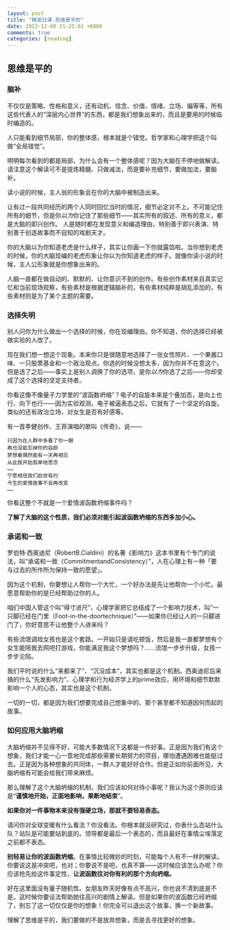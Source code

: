 ```yaml
---
layout: post
title: "精英日课-思维是平的"
date: 2022-12-08 21:25:01 +0800
comments: true
categories: [reading]
---
```


<!-- more -->

## 思维是平的
### 脑补
不仅仅是策略、性格和意义，还有动机、信念、价值、情绪、立场、偏等等，所有这些代表人的“深层内心世界”的东西，都是我们想象出来的，而且是要用的时候临时编造的。

人只能看到细节局部，你的整体感，根本就是个错觉。哲学家和心理学把这个叫做“全局错觉”。

明明每次看到的都是局部，为什么会有一个整体感呢？因为大脑在不停地做解读。请注意这个解读可不是提炼精髓、只做减法，而是要补充细节，要做加法，要脑补。

读小说的时候，主人翁的形象会在你的大脑中被制造出来。

让有过一段共同经历的两个人同时回忆当时的情况，细节必定对不上。不可能记住所有的细节，但是你*以为*你记住了那些细节——其实所有的叙述、所有的意义，都是大脑的即兴创作。
人是随时都在发现意义和编造理由，特别善于即兴表演、特别善于创造故事而不自知的戏剧天才。

你的大脑以为你知道老虎是什么样子，其实让你画一下你就露馅啦。当你想到老虎的时候，你的大脑现编的老虎形象让你以为你知道老虎的样子。就像你读小说的时候，主人公形象就是你想象出来的。

人脑一直都在做自动的、默默的、让你意识不到的创作。有些创作素材来自真实记忆和当前现场观察，有些素材是根据逻辑脑补的，有些素材纯粹是胡乱添加的，有些素材则是为了某个主题的需要。

### 选择失明
别人问你为什么做出一个选择的时候，你在现编理由。你不知道，你的选择已经被做实验的人改了。

现在我们想一想这个现象。本来你只是很随意地选择了一张女性照片、一个果酱口味、一只股票基金和一个政治观点。你选的时候没想太多，因为你并不在意这个。但是选了之后——事实上是别人调换了你的选项，是你*以为*你选了之后——你却变成了这个选择的坚定支持者。

你看这像不像量子力学里的“波函数坍缩”？电子的自旋本来是个叠加态，是向上也行、向下也行——因为实验观测，电子被逼表态之后，它就有了一个坚定的自旋。类似的还有政治立场，对女生是否有好感等。

有一首李健创作、王菲演唱的歌叫《传奇》，说——
```
只因为在人群中多看了你一眼
再也没能忘掉你的容颜
梦想着偶然能有一天再相见
从此我开始孤单地思念
……
宁愿相信我们前世有约
今生的爱情故事不会再改变
……
```
你看这整个不就是一个爱情波函数坍缩事件吗？

**了解了大脑的这个性质，我们必须对能引起波函数坍缩的东西多加小心。**

### 承诺和一致
罗伯特·西奥迪尼（RobertB.Cialdini）的名著《影响力》这本书里有个专门的说法，叫“承诺和一致（CommitmentandConsistency）”，人在心理上有一种「要与过去的所作所为保持一致的愿望」。

因为这个机制，你要想让人帮你一个大忙，一个好办法是先让他帮你一个小忙。最愿意帮助你的是已经帮助过你的人。

咱们中国人管这个叫“得寸进尺”，心理学家把它总结成了一个影响力技术，叫“一只脚已经在门里（Foot-in-the-doortechnique）”——如果你已经让人的一只脚进门了，你好意思不让他整个人进来吗？

有些流氓调戏女孩也是这个套路。一开始只是请吃顿饭，然后是我一直都梦想有个女生能陪我去网吧打游戏，你能满足我这个梦想吗？……流氓一步步升级，女孩一步步沦陷。

我们平时说的什么“来都来了”、“沉没成本”，其实也都是这个机制。西奥迪尼后来搞的什么“先发影响力”、心理学和行为经济学上的prime效应，用环境和细节默默影响一个人的心态，其实也是这个机制。

一切的一切，都是因为我们想要完成自己想象中的、那个甚至都不知道因何而起的故事。

### 如何应用大脑坍缩

大脑坍缩并不见得不好，可能大多数情况下这都是一件好事。正是因为我们有这个想象，我们才能一心一意地完成那些需要长期努力的项目，哪怕遭遇困难也能挺过去。正是因为各种想象的共同体，一群人才能好好合作。但是正如你前面所见，大脑坍缩有可能会给我们带来麻烦。

那么理解了这个大脑坍缩的机制，我们应该如何对待小事呢？我认为这个原则应该是“**谨慎地开始，正面地影响，果断地结束**”。

**如果你对一件事物本来没有强硬立场，那就不要轻易表态。**

请问你对全球变暖有什么看法？你没看法。你根本就没研究过，你表什么态站什么队？站队是可能要站到底的。领导都是最后一个表态的，而且最好在事情尘埃落定之前都不表态。

**别轻易让你的波函数坍缩**。在事情比较微妙的时刻，可能每个人有不一样的解读。你要说这是冲突吧，也对；你要说不是吧，也真不算——这时候应该怎么办呢？你应该抢先给这件事定性，**让波函数往对你有利的那个方向坍缩。**

好在这里面没有量子随机性。女朋友昨天好像有点不高兴，你也说不清到底是不是，这时候你要设法帮助她往高兴的剧情上解读。但是如果你的波函数已经坍缩了，别忘了这一切仅仅是你的想象！你完全可以退出这个故事，换一个新故事。

理解了思维是平的，我们要做的不是放弃想象，而是去寻找更好的想象。